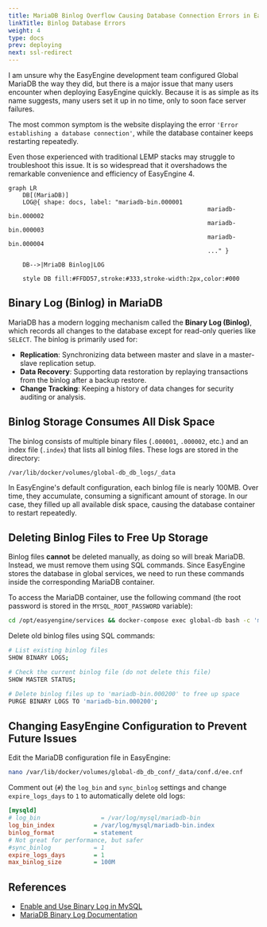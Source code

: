 ```yaml
---
title: MariaDB Binlog Overflow Causing Database Connection Errors in EasyEngine
linkTitle: Binlog Database Errors
weight: 4
type: docs
prev: deploying
next: ssl-redirect
---
```


I am unsure why the EasyEngine development team configured Global MariaDB the way they did, but there is a major issue that many users encounter when deploying EasyEngine quickly. Because it is as simple as its name suggests, many users set it up in no time, only to soon face server failures.  

The most common symptom is the website displaying the error `'Error establishing a database connection'`, while the database container keeps restarting repeatedly.  

Even those experienced with traditional LEMP stacks may struggle to troubleshoot this issue. It is so widespread that it overshadows the remarkable convenience and efficiency of EasyEngine 4.  

```mermaid {align="left" zoom="true"}
graph LR
	DB[(MariaDB)]
	LOG@{ shape: docs, label: "mariadb-bin.000001
														mariadb-bin.000002
														mariadb-bin.000003
														mariadb-bin.000004
														..." }

	DB-->|MriaDB Binlog|LOG
	
	style DB fill:#FFDD57,stroke:#333,stroke-width:2px,color:#000
```
 
## Binary Log (Binlog) in MariaDB  

MariaDB has a modern logging mechanism called the **Binary Log (Binlog)**, which records all changes to the database except for read-only queries like `SELECT`. The binlog is primarily used for:  

- **Replication**: Synchronizing data between master and slave in a master-slave replication setup.  
- **Data Recovery**: Supporting data restoration by replaying transactions from the binlog after a backup restore.  
- **Change Tracking**: Keeping a history of data changes for security auditing or analysis.  

## Binlog Storage Consumes All Disk Space  

The binlog consists of multiple binary files (`.000001`, `.000002`, etc.) and an index file (`.index`) that lists all binlog files. These logs are stored in the directory:  

```
/var/lib/docker/volumes/global-db_db_logs/_data
```  

In EasyEngine's default configuration, each binlog file is nearly 100MB. Over time, they accumulate, consuming a significant amount of storage. In our case, they filled up all available disk space, causing the database container to restart repeatedly.  

## Deleting Binlog Files to Free Up Storage  

Binlog files **cannot** be deleted manually, as doing so will break MariaDB. Instead, we must remove them using SQL commands. Since EasyEngine stores the database in global services, we need to run these commands inside the corresponding MariaDB container.  

To access the MariaDB container, use the following command (the root password is stored in the `MYSQL_ROOT_PASSWORD` variable):  

```bash
cd /opt/easyengine/services && docker-compose exec global-db bash -c 'mysql -uroot -p${MYSQL_ROOT_PASSWORD}'
```  

Delete old binlog files using SQL commands:  

```bash
# List existing binlog files
SHOW BINARY LOGS;  

# Check the current binlog file (do not delete this file)
SHOW MASTER STATUS;  

# Delete binlog files up to 'mariadb-bin.000200' to free up space
PURGE BINARY LOGS TO 'mariadb-bin.000200';  
```  

## Changing EasyEngine Configuration to Prevent Future Issues  

Edit the MariaDB configuration file in EasyEngine:  

```bash
nano /var/lib/docker/volumes/global-db_db_conf/_data/conf.d/ee.cnf
```  

Comment out (`#`) the `log_bin` and `sync_binlog` settings and change `expire_logs_days` to `1` to automatically delete old logs:  

```ini
[mysqld]
# log_bin                 = /var/log/mysql/mariadb-bin
log_bin_index           = /var/log/mysql/mariadb-bin.index
binlog_format           = statement
# Not great for performance, but safer
#sync_binlog            = 1
expire_logs_days        = 1
max_binlog_size         = 100M
```  

## References  

- [Enable and Use Binary Log in MySQL](https://snapshooter.com/learn/mysql/enable-and-use-binary-log-mysql)  
- [MariaDB Binary Log Documentation](https://mariadb.com/kb/en/binary-log/)  

